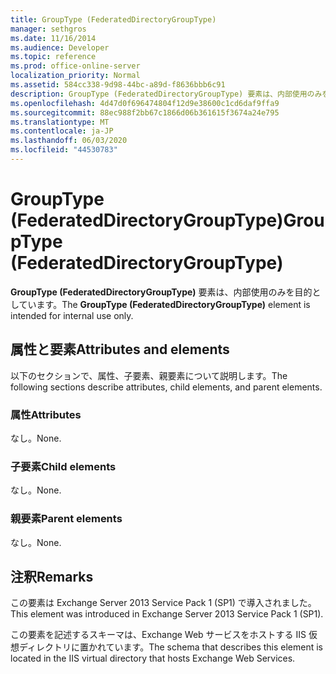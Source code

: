 ```yaml
---
title: GroupType (FederatedDirectoryGroupType)
manager: sethgros
ms.date: 11/16/2014
ms.audience: Developer
ms.topic: reference
ms.prod: office-online-server
localization_priority: Normal
ms.assetid: 584cc338-9d98-44bc-a89d-f8636bbb6c91
description: GroupType (FederatedDirectoryGroupType) 要素は、内部使用のみを目的としています。
ms.openlocfilehash: 4d47d0f696474804f12d9e38600c1cd6daf9ffa9
ms.sourcegitcommit: 88ec988f2bb67c1866d06b361615f3674a24e795
ms.translationtype: MT
ms.contentlocale: ja-JP
ms.lasthandoff: 06/03/2020
ms.locfileid: "44530783"
---
```

# <a name="grouptype-federateddirectorygrouptype"></a><span data-ttu-id="faa00-103">GroupType (FederatedDirectoryGroupType)</span><span class="sxs-lookup"><span data-stu-id="faa00-103">GroupType (FederatedDirectoryGroupType)</span></span>

<span data-ttu-id="faa00-104">**GroupType (FederatedDirectoryGroupType)** 要素は、内部使用のみを目的としています。</span><span class="sxs-lookup"><span data-stu-id="faa00-104">The **GroupType (FederatedDirectoryGroupType)** element is intended for internal use only.</span></span> 

## <a name="attributes-and-elements"></a><span data-ttu-id="faa00-105">属性と要素</span><span class="sxs-lookup"><span data-stu-id="faa00-105">Attributes and elements</span></span>

<span data-ttu-id="faa00-106">以下のセクションで、属性、子要素、親要素について説明します。</span><span class="sxs-lookup"><span data-stu-id="faa00-106">The following sections describe attributes, child elements, and parent elements.</span></span>
  
### <a name="attributes"></a><span data-ttu-id="faa00-107">属性</span><span class="sxs-lookup"><span data-stu-id="faa00-107">Attributes</span></span>

<span data-ttu-id="faa00-108">なし。</span><span class="sxs-lookup"><span data-stu-id="faa00-108">None.</span></span>
  
### <a name="child-elements"></a><span data-ttu-id="faa00-109">子要素</span><span class="sxs-lookup"><span data-stu-id="faa00-109">Child elements</span></span>

<span data-ttu-id="faa00-110">なし。</span><span class="sxs-lookup"><span data-stu-id="faa00-110">None.</span></span>
  
### <a name="parent-elements"></a><span data-ttu-id="faa00-111">親要素</span><span class="sxs-lookup"><span data-stu-id="faa00-111">Parent elements</span></span>

<span data-ttu-id="faa00-112">なし。</span><span class="sxs-lookup"><span data-stu-id="faa00-112">None.</span></span>
  
## <a name="remarks"></a><span data-ttu-id="faa00-113">注釈</span><span class="sxs-lookup"><span data-stu-id="faa00-113">Remarks</span></span>

<span data-ttu-id="faa00-114">この要素は Exchange Server 2013 Service Pack 1 (SP1) で導入されました。</span><span class="sxs-lookup"><span data-stu-id="faa00-114">This element was introduced in Exchange Server 2013 Service Pack 1 (SP1).</span></span>
  
<span data-ttu-id="faa00-115">この要素を記述するスキーマは、Exchange Web サービスをホストする IIS 仮想ディレクトリに置かれています。</span><span class="sxs-lookup"><span data-stu-id="faa00-115">The schema that describes this element is located in the IIS virtual directory that hosts Exchange Web Services.</span></span>
  

